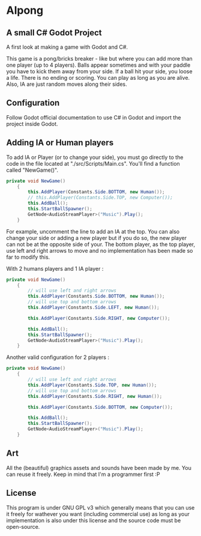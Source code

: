 # Alpong

## A small C# Godot Project

A first look at making a game with Godot and C#.

This game is a pong/bricks breaker - like but where you can add more than one player (up to 4 players). Balls appear sometimes and with your paddle you have to kick them away from your side. If a ball hit your side, you loose a life. There is no ending or scoring. You can play as long as you are alive. Also, IA are just random moves along their sides.

## Configuration

Follow Godot official documentation to use C# in Godot and import the project inside Godot.

## Adding IA or Human players

To add IA or Player (or to change your side), you must go directly to the code in the file located at "./src/Scripts/Main.cs". You'll find a function called "NewGame()".

```csharp
private void NewGame()
    {
        this.AddPlayer(Constants.Side.BOTTOM, new Human());
        // this.AddPlayer(Constants.Side.TOP, new Computer());
        this.AddBall();
        this.StartBallSpawner();
        GetNode<AudioStreamPlayer>("Music").Play();
    }
```

For example, uncomment the line to add an IA at the top. You can also change your side or adding a new player but if you do so, the new player can not be at the opposite side of your. The bottom player, as the top player, use left and right arrows to move and no implementation has been made so far to modify this.

With 2 humans players and 1 IA player :

```csharp
private void NewGame()
    {
        // will use left and right arrows
        this.AddPlayer(Constants.Side.BOTTOM, new Human());
        // will use top and bottom arrows
        this.AddPlayer(Constants.Side.LEFT, new Human());

        this.AddPlayer(Constants.Side.RIGHT, new Computer());

        this.AddBall();
        this.StartBallSpawner();
        GetNode<AudioStreamPlayer>("Music").Play();
    }
```

Another valid configuration for 2 players :

```csharp
private void NewGame()
    {
        // will use left and right arrows
        this.AddPlayer(Constants.Side.TOP, new Human());
        // will use top and bottom arrows
        this.AddPlayer(Constants.Side.RIGHT, new Human());

        this.AddPlayer(Constants.Side.BOTTOM, new Computer());

        this.AddBall();
        this.StartBallSpawner();
        GetNode<AudioStreamPlayer>("Music").Play();
    }
```

## Art

All the (beautiful) graphics assets and sounds have been made by me. You can reuse it freely. Keep in mind that I'm a programmer first :P

## License

This program is under GNU GPL v3 which generally means that you can use it freely for wathever you want (including commercial use) as long as your implementation is also under this license and the source code must be open-source.